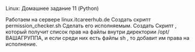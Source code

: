 Linux: Домашнее задание 11 (Python)


Работаем на сервере linux.itcareerhub.de
Создать скрипт permission_checker.sh 
Сделать его исполняемым.
Создать Cкрипт , который получит список прав на файлы внутри директории /opt/ВАШАГРУППА, и если среди них есть файлы sh , то добавит им права на исполнение.